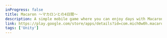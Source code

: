 ```yaml
---
inProgress: false
title: Macaron 〜マカロンとの4日間〜
description: A simple mobile game where you can enjoy days with Macaron
link: https://play.google.com/store/apps/details?id=com.mich0w0h.macaron
tags: ['Unity']
---
```

